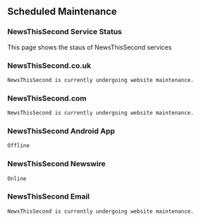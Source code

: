## Scheduled Maintenance 

### NewsThisSecond Service Status

This page shows the staus of NewsThisSecond services

### NewsThisSecond.co.uk
```markdown
NewsThisSecond is currently undergoing website maintenance.
```
### NewsThisSecond.com
```markdown
NewsThisSecond is currently undergoing website maintenance.
```
### NewsThisSecond Android App
```markdown
Offline
```
### NewsThisSecond Newswire
```markdown
Online
```
### NewsThisSecond Email
```markdown
NewsThisSecond is currently undergoing website maintenance.
```
